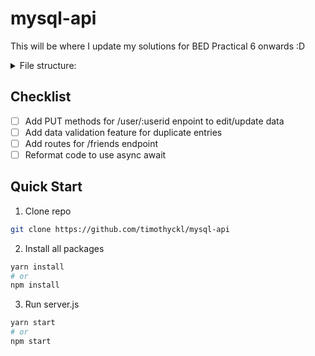 # mysql-api

This will be where I update my solutions for BED Practical 6 onwards :D

<details>
<summary>
    File structure:
    <br>
</summary>
<br>

    mysql-api/
    ┣ src/
    ┃ ┣ api/
    ┃ ┃ ┣ controller/
    ┃ ┃ ┃ ┣ app.js
    ┃ ┃ ┃ ┗ userController.js
    ┃ ┃ ┣ middleware/
    ┃ ┃ ┃ ┣ async.js
    ┃ ┃ ┃ ┗ errHandler.js
    ┃ ┃ ┣ model/
    ┃ ┃ ┃ ┗ user.js
    ┃ ┃ ┗ routes/
    ┃ ┃   ┣ friendRouter.js
    ┃ ┃   ┗ userRouter.js
    ┃ ┣ config/
    ┃ ┃ ┣ .env
    ┃ ┃ ┗ dbConfig.js
    ┃ ┗ server.js
    ┣ .gitignore
    ┣ package.json
    ┣ README.md
    ┗ yarn.lock
    
</details>

## Checklist

- [ ] Add PUT methods for /user/:userid enpoint to edit/update data 
- [ ] Add data validation feature for duplicate entries
- [ ] Add routes for /friends endpoint
- [ ] Reformat code to use async await

## Quick Start

1. Clone repo

```sh
git clone https://github.com/timothyckl/mysql-api
```

2. Install all packages

```sh
yarn install
# or
npm install
```

3. Run server.js

```sh
yarn start
# or
npm start
```





